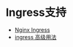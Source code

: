 # Ingress支持

- [Nginx Ingress](/uk8s/service/ingress/nginx)
- [ingress 高级用法](/uk8s/service/ingress/multiple_ingress)
